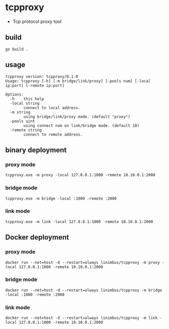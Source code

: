 # tcpproxy
- Tcp protocol proxy tool

## build
```
go build .
```

## usage
```
tcpproxy version: tcpproxy/0.1.0
Usage: tcpproxy [-h] [-m bridge/link/proxy] [-pools num] [-local ip:port] [-remote ip:port]

Options:
  -h    this help
  -local string
        connect to local address.
  -m string
        using bridge/link/proxy mode. (default "proxy")
  -pools uint
        using connect num on link/bridge mode. (default 10)
  -remote string
        connect to remote address.
```

## binary deployment
### proxy mode
```
tcpproxy.exe -m proxy -local 127.0.0.1:1000 -remote 10.10.0.1:2000
```

### bridge mode
```
tcpproxy.exe -m bridge -local :1000 -remote :2000
```

### link mode
```
tcpproxy.exe -m link -local 127.0.0.1:1000 -remote 10.10.0.1:2000
```

## Docker deployment
### proxy mode
```
docker run --net=host -d --restart=always linimbus/tcpproxy -m proxy -local 127.0.0.1:1000 -remote 10.10.0.1:2000
```

### bridge mode
```
docker run --net=host -d --restart=always linimbus/tcpproxy -m bridge -local :1000 -remote :2000
```

### link mode
```
docker run --net=host -d --restart=always linimbus/tcpproxy -m link -local 127.0.0.1:1000 -remote 10.10.0.1:2000
```
